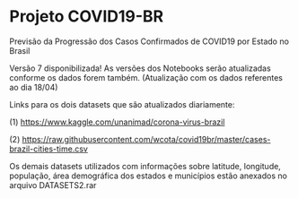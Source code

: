 # Projeto COVID19-BR
Previsão da Progressão dos Casos Confirmados de COVID19 por Estado no Brasil

Versão 7 disponibilizada!
As versões dos Notebooks serão atualizadas conforme os dados forem também. (Atualização com os dados referentes ao dia 18/04)

Links para os dois datasets que são atualizados diariamente:

(1) https://www.kaggle.com/unanimad/corona-virus-brazil

(2) https://raw.githubusercontent.com/wcota/covid19br/master/cases-brazil-cities-time.csv

Os demais datasets utilizados com informações sobre latitude, longitude, população, área demográfica dos estados e municípios estão anexados no arquivo DATASETS2.rar
